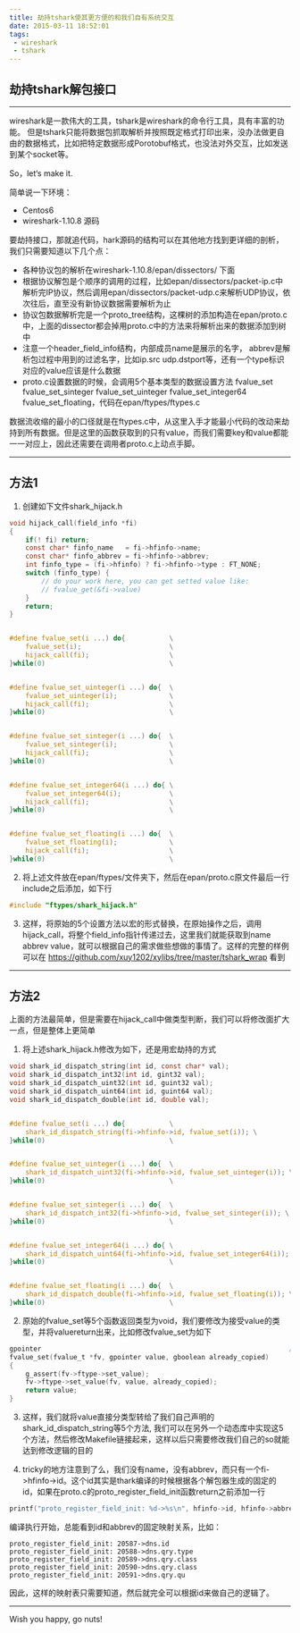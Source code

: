 ```yaml
---
title: 劫持tshark使其更方便的和我们自有系统交互
date: 2015-03-11 18:52:01
tags:
 - wireshark
 - tshark
---
```


## 劫持tshark解包接口
---

wireshark是一款伟大的工具，tshark是wireshark的命令行工具，具有丰富的功能。
但是tshark只能将数据包抓取解析并按照既定格式打印出来，没办法做更自由的数据格式，比如把特定数据形成Porotobuf格式，也没法对外交互，比如发送到某个socket等。


So，let‘s make it.


简单说一下环境：

* Centos6
* wireshark-1.10.8 源码


要劫持接口，那就追代码，hark源码的结构可以在其他地方找到更详细的剖析，我们只需要知道以下几个点：

* 各种协议包的解析在wireshark-1.10.8/epan/dissectors/ 下面
* 根据协议解包是个顺序的调用的过程，比如epan/dissectors/packet-ip.c中解析完IP协议，然后调用epan/dissectors/packet-udp.c来解析UDP协议，依次往后，直至没有新协议数据需要解析为止
* 协议包数据解析完是一个proto_tree结构，这棵树的添加构造在epan/proto.c中，上面的dissector都会掉用proto.c中的方法来将解析出来的数据添加到树中
* 注意一个header_field_info结构，内部成员name是展示的名字， abbrev是解析包过程中用到的过滤名字，比如ip.src udp.dstport等，还有一个type标识对应的value应该是什么数据
* proto.c设置数据的时候，会调用5个基本类型的数据设置方法 fvalue_set fvalue_set_sinteger fvalue_set_uinteger fvalue_set_integer64 fvalue_set_floating，代码在epan/ftypes/ftypes.c


数据流收缩的最小的口径就是在ftypes.c中，从这里入手才能最小代码的改动来劫持到所有数据。但是这里的函数获取到的只有value，而我们需要key和value都能一一对应上，因此还需要在调用者proto.c上动点手脚。



---


## 方法1


1. 创建如下文件shark_hijack.h


```C
void hijack_call(field_info *fi)
{
    if(! fi) return;
    const char* finfo_name   = fi->hfinfo->name;
    const char* finfo_abbrev = fi->hfinfo->abbrev;
    int finfo_type = (fi->hfinfo) ? fi->hfinfo->type : FT_NONE;
    switch (finfo_type) {
        // do your work here, you can get setted value like:
        // fvalue_get(&fi->value)
    }
    return;
}


#define fvalue_set(i ...) do{           \
    fvalue_set(i);                      \
    hijack_call(fi);                    \
}while(0)                               \


#define fvalue_set_uinteger(i ...) do{  \
    fvalue_set_uinteger(i);             \
    hijack_call(fi);                    \
}while(0)                               \


#define fvalue_set_sinteger(i ...) do{  \
    fvalue_set_sinteger(i);             \
    hijack_call(fi);                    \
}while(0)                               \


#define fvalue_set_integer64(i ...) do{ \
    fvalue_set_integer64(i);            \
    hijack_call(fi);                    \
}while(0)                               \


#define fvalue_set_floating(i ...) do{  \
    fvalue_set_floating(i);             \
    hijack_call(fi);                    \
}while(0)                               \
```

2. 将上述文件放在epan/ftypes/文件夹下，然后在epan/proto.c原文件最后一行include之后添加，如下行

```C
#include "ftypes/shark_hijack.h"
```

3. 这样，将原始的5个设置方法以宏的形式替换，在原始操作之后，调用hijack_call，将整个field_info指针传递过去，这里我们就能获取到name abbrev value，就可以根据自己的需求做些想做的事情了。这样的完整的样例可以在 https://github.com/xuy1202/xylibs/tree/master/tshark_wrap 看到


---


## 方法2

上面的方法最简单，但是需要在hijack_call中做类型判断，我们可以将修改面扩大一点，但是整体上更简单

1. 将上述shark_hijack.h修改为如下，还是用宏劫持的方式


```C
void shark_id_dispatch_string(int id, const char* val);
void shark_id_dispatch_int32(int id, gint32 val);
void shark_id_dispatch_uint32(int id, guint32 val);
void shark_id_dispatch_uint64(int id, guint64 val);
void shark_id_dispatch_double(int id, double val);


#define fvalue_set(i ...) do{           \
    shark_id_dispatch_string(fi->hfinfo->id, fvalue_set(i)); \
}while(0)                               \


#define fvalue_set_uinteger(i ...) do{  \
    shark_id_dispatch_uint32(fi->hfinfo->id, fvalue_set_uinteger(i)); \
}while(0)                               \


#define fvalue_set_sinteger(i ...) do{  \
    shark_id_dispatch_int32(fi->hfinfo->id, fvalue_set_sinteger(i)); \
}while(0)                               \


#define fvalue_set_integer64(i ...) do{ \
    shark_id_dispatch_uint64(fi->hfinfo->id, fvalue_set_integer64(i)); \
}while(0)                               \


#define fvalue_set_floating(i ...) do{  \
    shark_id_dispatch_double(fi->hfinfo->id, fvalue_set_floating(i)); \
}while(0)                               \
```


2. 原始的fvalue_set等5个函数返回类型为void，我们要修改为接受value的类型，并将valuereturn出来，比如修改fvalue_set为如下

```C
gpointer                                                              // 将void换成接受的value的类型
fvalue_set(fvalue_t *fv, gpointer value, gboolean already_copied)
{
    g_assert(fv->ftype->set_value);
    fv->ftype->set_value(fv, value, already_copied);
    return value;                                                      // 这里是修改的return
}
```

3. 这样，我们就将value直接分类型转给了我们自己声明的shark_id_dispatch_string等5个方法, 我们可以在另外一个动态库中实现这5个方法，然后修改Makefile链接起来，这样以后只需要修改我们自己的so就能达到修改逻辑的目的

4. tricky的地方注意到了么，我们没有name，没有abbrev，而只有一个fi->hfinfo->id。这个id其实是thark编译的时候根据各个解包器生成的固定的id，如果在proto.c的proto_register_field_init函数return之前添加一行


```C
printf("proto_register_field_init: %d->%s\n", hfinfo->id, hfinfo->abbrev);
```


编译执行开始，总能看到id和abbrev的固定映射关系，比如：



```
proto_register_field_init: 20587->dns.id
proto_register_field_init: 20588->dns.qry.type
proto_register_field_init: 20589->dns.qry.class
proto_register_field_init: 20590->dns.qry.class
proto_register_field_init: 20591->dns.qry.qu
```


因此，这样的映射表只需要知道，然后就完全可以根据id来做自己的逻辑了。


---


Wish you happy, go nuts!





